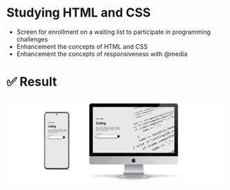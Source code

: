 # Studying HTML and CSS 

* Screen for enrollment on a waiting list to participate in programming challenges
* Enhancement the concepts of HTML and CSS
* Enhancement the concepts of responsiveness with @media

# ✅ **Result**

![Image](/images/mockup_inscrição.png?raw=true)

